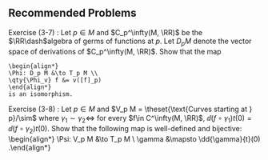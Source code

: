 ## Recommended Problems 

Exercise (3-7)
:   Let $p\in M$ and $C_p^\infty(M, \RR)$ be the $\RR\dash$algebra of germs of functions at $p$.
    Let $D_p M$ denote the vector space of derivations of $C_p^\infty(M, \RR)$.
    Show that the map

    \begin{align*}
    \Phi: D_p M &\to T_p M \\
    \qty{\Phi_v} f &= v([f]_p)
    \end{align*}
    is an isomorphism.

Exercise (3-8)
:   Let $p\in M$ and $V_p M = \theset{\text{Curves starting at } p}/\sim$ where $\gamma_1\sim \gamma_2 \iff$ for every $f\in C^\infty(M, \RR)$, $\dd{(f\circ \gamma_1)}{t}(0) = \dd{(f\circ \gamma_2)}{t}(0)$.
    Show that the following map is well-defined and bijective:
    \begin{align*}
    \Psi: V_p M &\to T_p M \\
    \gamma &\mapsto \dd{\gamma}{t}(0)
    .\end{align*}
